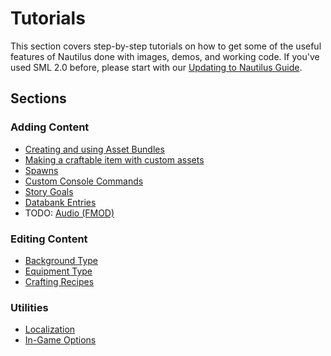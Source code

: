 # Tutorials

This section covers step-by-step tutorials on how to get some of the useful features of Nautilus done with images, demos, and working code. If you've used SML 2.0 before, please start with our [Updating to Nautilus Guide](../guides/sml2-to-nautilus.md).  

## Sections

### Adding Content
* [Creating and using Asset Bundles](asset-bundle-creation.md)
* [Making a craftable item with custom assets](custom-craftable-guide.md)
* [Spawns](spawns.md)  
* [Custom Console Commands](console-commands.md)
* [Story Goals](story-goals.md)
* [Databank Entries](databank-entries.md)
* TODO: [Audio (FMOD)](https://www.youtube.com/watch?v=dQw4w9WgXcQ)


### Editing Content
* [Background Type](background-type.md)
* [Equipment Type](equipment-type.md)
* [Crafting Recipes](crafting-recipes.md)


### Utilities
* [Localization](localization.md)
* [In-Game Options](options.md)
